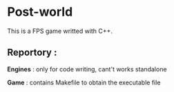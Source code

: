 # Post-world

This is a FPS game writted with C++. 

## Reportory :   

**Engines** : only for code writing, cant't works standalone

**Game** : contains Makefile to obtain the executable file



